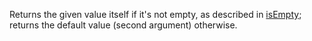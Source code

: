 Returns the given value itself if it's not empty, as described in
<a href="#!/api/Ext-method-isEmpty" rel="Ext-method-isEmpty" class="docClass" id="ext-gen1503">isEmpty</a>;
returns the default value (second argument) otherwise.
